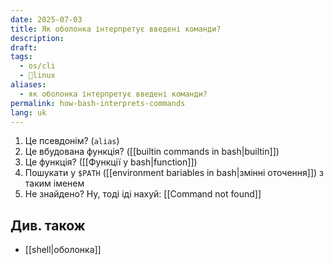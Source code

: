 ```yaml
---
date: 2025-07-03
title: Як оболонка інтерпретує введені команди?
description: 
draft: 
tags:
  - os/cli
  - 🐧linux
aliases:
  - як оболонка інтерпретує введені команди?
permalink: how-bash-interprets-commands
lang: uk
---
```



1. Це псевдонім? (`alias`)
2. Це вбудована функція? ([[builtin commands in bash|builtin]])
3. Це функція? ([[Функції у bash|function]])
4. Пошукати у `$PATH` ([[environment bariables in bash|змінні оточення]]) з таким іменем
5. Не знайдено? Ну, тоді іді нахуй: [[Command not found]]

## Див. також

- [[shell|оболонка]]